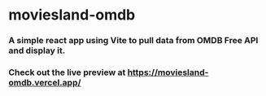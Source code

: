# moviesland-omdb

### A simple react app using Vite to pull data from OMDB Free API and display it.

### Check out the live preview at https://moviesland-omdb.vercel.app/
